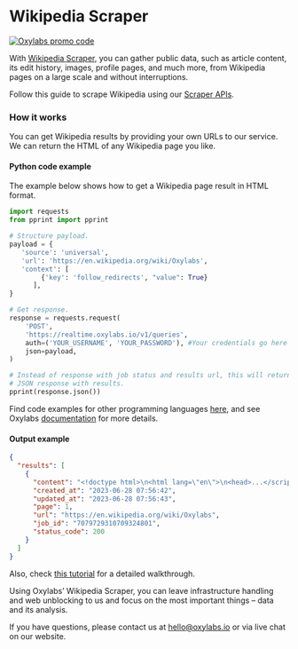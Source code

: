 # Wikipedia Scraper

[![Oxylabs promo code](https://user-images.githubusercontent.com/129506779/250792357-8289e25e-9c36-4dc0-a5e2-2706db797bb5.png)](https://oxylabs.go2cloud.org/aff_c?offer_id=7&aff_id=877&url_id=112)

With [Wikipedia Scraper](https://oxylabs.io/products/scraper-api/web/wikipedia), you can gather public data, such as article content, its edit history, images, profile pages, and much more, from Wikipedia pages on a large scale and without interruptions. 

Follow this guide to scrape Wikipedia using our [Scraper APIs](https://oxylabs.io/products/scraper-api). 

### How it works

You can get Wikipedia results by providing your own URLs to our service. We can return the HTML of any Wikipedia page you like.

#### Python code example

The example below shows how to get a Wikipedia page result in HTML format.

```python
import requests
from pprint import pprint

# Structure payload.
payload = {
   'source': 'universal',
   'url': 'https://en.wikipedia.org/wiki/Oxylabs',
   'context': [
        {'key': 'follow_redirects', "value": True}
      ],
}

# Get response.
response = requests.request(
    'POST',
    'https://realtime.oxylabs.io/v1/queries',
    auth=('YOUR_USERNAME', 'YOUR_PASSWORD'), #Your credentials go here
    json=payload,
)

# Instead of response with job status and results url, this will return the
# JSON response with results.
pprint(response.json())
```

Find code examples for other programming languages [here](https://github.com/oxylabs/wikipedia-scraper/tree/main/code%20examples), and see Oxylabs [documentation](https://developers.oxylabs.io/scraper-apis/web-scraper-api) for more details.

#### Output example

```json
{
  "results": [
    {
      "content": "<!doctype html>\n<html lang=\"en\">\n<head>...</script></body>\n</html>\n",
      "created_at": "2023-06-28 07:56:42",
      "updated_at": "2023-06-28 07:56:43",
      "page": 1,
      "url": "https://en.wikipedia.org/wiki/Oxylabs",
      "job_id": "7079729310709324801",
      "status_code": 200
    }
  ]
}
```

Also, check [this tutorial](https://oxylabs.io/blog/how-to-scrape-wikipedia) for a detailed walkthrough.

Using Oxylabs’ Wikipedia Scraper, you can leave infrastructure handling and web unblocking to us and focus on the most important things – data and its analysis.

If you have questions, please contact us at hello@oxylabs.io or via live chat on our website.
